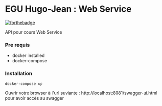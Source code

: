 # EGU Hugo-Jean : Web Service

[![forthebadge](https://forthebadge.com/images/badges/made-with-java.svg)](https://forthebadge.com)

API pour cours Web Service

### Pre requis

- docker installed
- docker-compose

### Installation


```docker-compose up ``` 

Ouvrir votre browser à l'url suviante : http://localhost:8081/swagger-ui.html pour avoir accès au swagger

